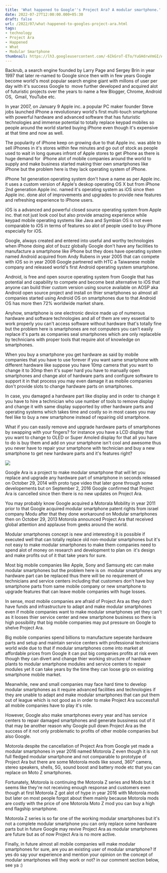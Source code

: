 ```yaml
---
title: 'What happened to Google''s Project Ara? A modular smartphone.'
date: 2022-07-27T12:00:00.000+05:30
draft: false
url: /2022/07/what-happened-to-googles-project-ara.html
tags: 
- technology
- Project Ara
- Happened
- What
- Modular Smartphone
thumbnail: https://lh3.googleusercontent.com/-6IkGroT-ETo/YuGHdrwVmGI/AAAAAAAAMv0/Ug50_zNAYUwe5fzH-8-vF_SNwz882XAigCNcBGAsYHQ/s1600/1658947442928035-0.png
---
```


  

  

Backrub, a search engine founded by Larry Page and Sergey Brin in year 1997 that later re-named to Google since then with in few years Google become world's most popular search engine giant with millons of user per day with it's success Google to  move further developed and acquired alot of futuristic projects over the years to name a few Blogger, Chrome, Android OS,  Gmail, YouTube etc.

  

In year 2007, on January 9 Apple inc. a popular PC maker founder Steve jobs launched iPhone a revolutionary world's first multi-touch smartphone with powerful hardware and advanced software that has futuristic technologies and immense potential to totally replace keypad mobiles so people around the world started buying iPhone even though it's expensive at that time and now as well.

  

The popularity of iPhone keep on growing due to that Apple inc. was able to sell iPhones in it's stores within few minutes and go out of stock as people used to wait in long queues infront of Apple stores to get iPhone as there is huge demand for  iPhone alot of mobile companies around the world to supply and make business started making thier own smartphones like iPhone but the problem here is they lack operating system of iPhone.

  

iPhone 1st generation operating system don't have a name as per Apple inc. it uses a custom version of Apple's deskop operating OS X but from iPhone 2nd generation Apple inc. named it's operating system as iOS since then Apple inc. done alot of improvements and upgrades to provide new features and refreshing experience to iPhone users.

  

iOS is a advanced and powerful closed source operating system from Apple inc. that not just look cool but also provide amazing experience while keypad mobile operating systems like Java and Symbian OS is not even comparable to iOS in terms of features so alot of people used to buy iPhone especially for iOS.

  

Google, always created and entered into useful and worthy technologies when iPhone doing alot of buzz globally Google don't have any facilities to manufacture a smartphone like iPhone but they does have operating system named Android acquired from Andy Rubens in year 2005 that can compete with iOS so in year 2008 Google partnered with HTC a Taiwanese mobile company and released world's first Android operating system smartphone.

  

Android, is free and open source operating system from Google that has potential and capability to compete and become best alternative to iOS that anyone can build thier custom version using source available on AOSP aka Android open source project and install on thier smartphones so almost all companies started using Android OS on smartphones due to that Android OS has more then 72% worldwide market share.

  

Anyhow, smartphone is one electronic device made up of numerous hardware and software technologies and all of them are very essential to work properly you can't access software without hardware that's totally fine but the problem here is smartphones are not computers you can't easily replace it's parts as companies seal smartphones which are only replaceble by technicians with proper tools that require alot of knowledge on smartphones.

  

When you buy a smartphone you get hardware as said by mobile companies that you have to use forever if you want same smartphone with different hardware like suppose you have 10mp camera that you want to change it to 30mp then it's super hard you have to manually open smartphones and change alot of hardware parts and configure software to support it in that process you may even damage it as mobile companies don't provide slots to change hardware parts on smartphones.

  

In case, you damaged a hardware part like display and in order to change it you have to hire a technician who use number of tools to remove display and change it with same display supported by other hardware parts and operating systems which takes time and costly so in most cases you may feel like to buy a new smartphone instead of repairing old smartphone.

  

What if you can easily remove and upgrade hardware parts of smartphones by swapping with your fingers? for instance you have a LCD display that you want to change to OLED or Super Amoled display for that all you have to do is buy them and add on your smartphone isn't cool and awesome thus you never have to repair your smartphone with technician and buy a new smartphone to get new hardware parts and it's features right?

  

 ![](https://lh3.googleusercontent.com/-E3oLEHVS2X4/YuGHc1iLUfI/AAAAAAAAMvw/dsKq4Amxn3IHaAOkSQ7N6vh2OW4bq8QZgCNcBGAsYHQ/s1600/1658947437870410-1.png) 

  

  

Google Ara is a project to make modular smartphone that will let you replace and upgrade any hardware part of smartphone in seconds released on October 29, 2014 with proto type video that later gone through some developements but on September 2, 2016 Google confirmed that Project Ara is cancelled since then there is no new updates on Project Ara.

  

You may probably know Google acquired a Motorala Mobility in year 2011 prior to that Google acquired modular smartphone patent rights from israel company Modu after that they done workaround on Modular smartphones then on October 29, 2013 Motorola announced Project Ara that received global attention and applause from geeks around the world.

  

Modular smartphones concept is new and interesting it is possible if executed well that can totally replace old non-modular smartphones but it's not easy to make modular smartphones to make them companies need to spend alot of money on research and development to plan on  it's design and make profits out of it that take years for sure.

  

Most big mobile companies like Apple, Sony and Samsung etc can make modular smartphones but the problem here is on  modular smartphones any hardware part can be replaced thus there will be no requirement of technicians and service centers including that customers don't have buy smartphone parts from same mobile company or new smartphone to upgrade features that can leave mobile companies with huge losses.

  

In sense, most mobile companies are afraid of Project Ara as they don't have funds and infrastructure to adapt and make modular smartphones even if mobile companies want to make modular smartphones yet they can't as it looses thier service center and new smartphone business so there is high possibility that big mobile companies may put pressure on Google to shelve Project Ara.

  

Big mobile companies spend billions to manufacture seperate hardware parts and setup and maintain service centers with professional technicians world wide due to that if modular smartphones come into market at affordable prices from Google it can put big companies profits at risk even though they can divert and change thier working structure of hardware plants to modular smartphone modules and service centers to repair modules yet it can take years by the time they can loose grip on existing smartphone mobile market.

  

Meanwhile, new and small companies may face hard time to develop modular smartphones as it require advanced facilities and technologies if they are unable to adapt and make modular smartphones that can put them out of league which is not good as in order to make Project Ara successfull all mobile companies have to play it's role.

  

However, Google also make smartphones every year and has service centers to repair damaged smartphones and generate bussiness out of it that may be another reason why Google pull down Project Ara as the success of it not only problematic to profits of other mobile companies but also Google.

  

Motorola despite the cancellation of Project Ara from Google yet made a modular smartphones in year 2016 named Motorola Z even though it is not full fledged modular smartphone and not comparable to prototype of Project Ara but there are some Motorola mods like sound, 360° camera, stereo speakers, shells, 5G, sound boost and battery mode etc that you can replace on Moto Z smartphones.

  

Fortunately, Motorola is continuing the Motorola Z series and Mods but it seems like they're not receiving enough response and customers even though at first Motorola Z got alot of hype in year 2016 with Motorola mods but later on most people forgot about them mainly because Motorola mods are costly with the price of one Motorola Moto Z mod you can buy a high end flagship smartphone.

  

Motorola Z series is so far one of the working modular smartphones but it's not a complete modular smartphone you can only replace some hardware parts but in future Google may revive Project Ara as modular smartphones are future but as of now Project Ara is no more active.

  

Finally, in future almost all mobile companies will make modular smartphones for sure, are you an existing user of modular smartphone? If yes do say your experience and mention your opinion on the concept of modular smartphones will they work or not? in our comment section below, see ya :)